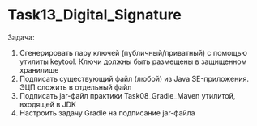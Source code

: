 Task13_Digital_Signature
========================

Задача:

1. Сгенерировать пару ключей (публичный/приватный) с помощью утилиты keytool. Ключи должны быть размещены в защищенном хранилище
2. Подписать существующий файл (любой) из Java SE-приложения. ЭЦП сложить в отдельный файл
3. Подписать jar-файл практики Task08_Gradle_Maven утилитой, входящей в JDK
4. Настроить задачу Gradle на подписание jar-файла
